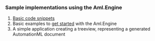 ### Sample implementations using the Aml.Engine

1. [Basic code snippets](basic.md) 
2. Basic examples to [get started](GettingStarted) with the Aml.Engine
3. A simple application creating a treeview, representing a generated AutomationML document
